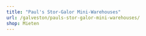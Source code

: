```yaml
---
title: "Paul's Stor-Galor Mini-Warehouses"
url: /galveston/pauls-stor-galor-mini-warehouses/
shop: Mieten
---
```

